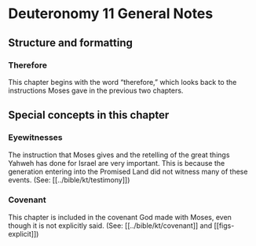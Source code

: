# Deuteronomy 11 General Notes
## Structure and formatting

### Therefore
This chapter begins with the word “therefore,” which looks back to the instructions Moses gave in the previous two chapters.

## Special concepts in this chapter

### Eyewitnesses
The instruction that Moses gives and the retelling of the great things Yahweh has done for Israel are very important. This is because the generation entering into the Promised Land did not witness many of these events. (See: [[../bible/kt/testimony]])

### Covenant
This chapter is included in the covenant God made with Moses, even though it is not explicitly said. (See: [[../bible/kt/covenant]] and [[figs-explicit]])
